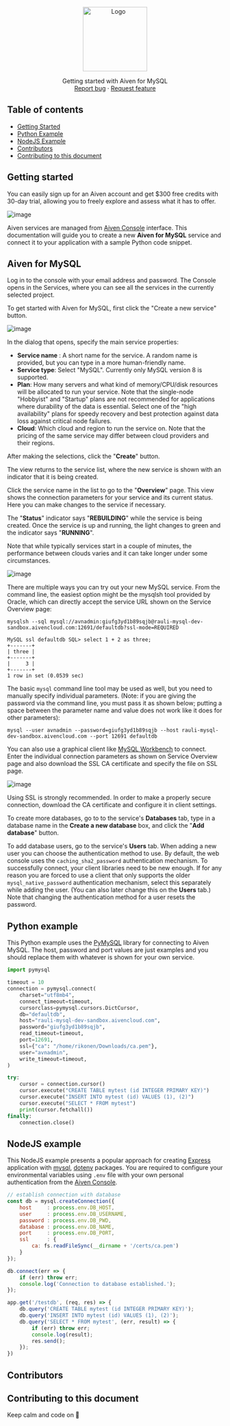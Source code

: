 <p align="center">
  <a href="https://aiven.io/">
    <img src="https://ftisiot.net/images/og-aiven-io-logo.png" alt="Logo" width=150 height=auto>
  </a>

  <p align="center">
    Getting started with Aiven for MySQL
    <br>
    <a href="https://github.com/aiven/devportal/issues">Report bug</a>
    ·
    <a href="https://github.com/aiven/devportal/issues">Request feature</a>
  </p>
</p>

## Table of contents

- [Getting Started](#getting-started)
- [Python Example](#python-example)
- [NodeJS Example](#nodejs-example)
- [Contributors](#contributors)
- [Contributing to this document](#creators)

## Getting started
You can easily sign up for an Aiven account and get $300 free credits with 30-day trial, allowing you to freely explore and assess what it has to offer. 

![image](./img/new-account.png)

Aiven services are managed from [Aiven Console](https://console.aiven.io/) interface. This documentation will guide you to create a new **Aiven for MySQL** service and connect it to your application with a sample Python code snippet.

## Aiven for MySQL
Log in to the console with your email address and password. The Console opens in the Services, where you can see all the services in the currently selected project.

To get started with Aiven for MySQL, first click the "Create a new service" button.

![image](./img/console.png)

In the dialog that opens, specify the main service properties:

- **Service name** : A short name for the service. A random name is provided, but you can type in a more human-friendly name.
- **Service type**: Select "MySQL". Currently only MySQL version 8 is supported.
- **Plan**: How many servers and what kind of memory/CPU/disk resources will be allocated to run your service. Note that the single-node "Hobbyist" and "Startup" plans are not recommended for applications where durability of the data is essential. Select one of the "high availability" plans for speedy recovery and best protection against data loss against critical node failures.
- **Cloud**: Which cloud and region to run the service on. Note that the pricing of the same service may differ between cloud providers and their regions.

After making the selections, click the "**Create**" button. 

The view returns to the service list, where the new service is shown with an indicator that it is being created.

Click the service name in the list to go to the "**Overview**" page. This view shows the connection parameters for your service and its current status. Here you can make changes to the service if necessary. 

The "**Status**" indicator says "**REBUILDING**" while the service is being created. Once the service is up and running, the light changes to green and the indicator says "**RUNNING**". 

Note that while typically services start in a couple of minutes, the performance between clouds varies and it can take longer under some circumstances.

![image](./img/new-service.png)

There are multiple ways you can try out your new MySQL service. From the command line, the easiest option might be the mysqlsh tool provided by Oracle, which can directly accept the service URL shown on the Service Overview page:

```console
mysqlsh --sql mysql://avnadmin:giufg3yd1b89sqjb@rauli-mysql-dev-sandbox.aivencloud.com:12691/defaultdb?ssl-mode=REQUIRED

MySQL ssl defaultdb SQL> select 1 + 2 as three;
+-------+
| three |
+-------+
|     3 |
+-------+
1 row in set (0.0539 sec)
```

The basic `mysql` command line tool may be used as well, but you need to manually specify individual parameters. (Note: if you are giving the password via the command line, you must pass it as shown below; putting a space between the parameter name and value does not work like it does for other parameters):

```
mysql --user avnadmin --password=giufg3yd1b89sqjb --host rauli-mysql-dev-sandbox.aivencloud.com --port 12691 defaultdb
```

You can also use a graphical client like [MySQL Workbench](https://www.mysql.com/products/workbench/) to connect. Enter the individual connection parameters as shown on Service Overview page and also download the SSL CA certificate and specify the file on SSL page.

![image](./img/sql-workbench.png)

Using SSL is strongly recommended. In order to make a properly secure connection, download the CA certificate and configure it in client settings.

To create more databases, go to to the service's **Databases** tab, type in a database name in the **Create a new database** box, and click the "**Add database**" button. 

To add database users, go to the service's **Users** tab. When adding a new user you can choose the authentication method to use. By default, the web console uses the `caching_sha2_password` authentication mechanism. To successfully connect, your client libraries need to be new enough. If for any reason you are forced to use a client that only supports the older `mysql_native_password` authentication mechanism, select this separately while adding the user. (You can also later change this on the **Users** tab.) Note that changing the authentication method for a user resets the password.

## Python example
This Python example uses the [PyMySQL](https://github.com/PyMySQL/PyMySQL) library for connecting to Aiven MySQL. The host, password and port values are just examples and you should replace them with whatever is shown for your own service.

```python
import pymysql

timeout = 10
connection = pymysql.connect(
    charset="utf8mb4",
    connect_timeout=timeout,
    cursorclass=pymysql.cursors.DictCursor,
    db="defaultdb",
    host="rauli-mysql-dev-sandbox.aivencloud.com",
    password="giufg3yd1b89sqjb",
    read_timeout=timeout,
    port=12691,
    ssl={"ca": "/home/rikonen/Downloads/ca.pem"},
    user="avnadmin",
    write_timeout=timeout,
)

try:
    cursor = connection.cursor()
    cursor.execute("CREATE TABLE mytest (id INTEGER PRIMARY KEY)")
    cursor.execute("INSERT INTO mytest (id) VALUES (1), (2)")
    cursor.execute("SELECT * FROM mytest")
    print(cursor.fetchall())
finally:
    connection.close()
```

## NodeJS example
This NodeJS example presents a popular approach for creating [Express](https://www.npmjs.com/package/express) application with [mysql](https://www.npmjs.com/package/mysql), [dotenv](https://www.npmjs.com/package/dotenv) packages. You are required to configure your environmental variables using `.env` file with your own personal authentication from the [Aiven Console](https://console.aiven.io/).

```javascript
// establish connection with database
const db = mysql.createConnection({
    host	 : process.env.DB_HOST,
    user	 : process.env.DB_USERNAME,
    password : process.env.DB_PWD,
    database : process.env.DB_NAME,
    port	 : process.env.DB_PORT,
    ssl		 : {
        ca: fs.readFileSync(__dirname + '/certs/ca.pem')
    }
});

db.connect(err => {
    if (err) throw err;
    console.log('Connection to database established.');
});

app.get('/testdb', (req, res) => {
    db.query('CREATE TABLE mytest (id INTEGER PRIMARY KEY)');
    db.query('INSERT INTO mytest (id) VALUES (1), (2)');
    db.query('SELECT * FROM mytest', (err, result) => {
        if (err) throw err;
        console.log(result);
        res.send();
    });
})
```

## Contributors

## Contributing to this document

Keep calm and code on :metal: